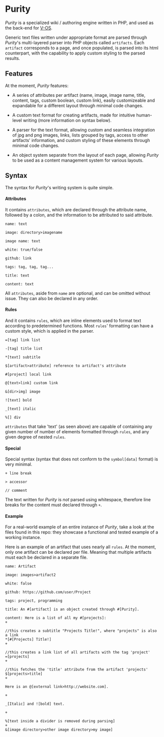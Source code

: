 # Purity

_Purity_ is a specialized wiki / authoring engine written in PHP, and used as the back-end for [V-OS](http://v-os.ca).

Generic text files written under appropriate format are parsed through _Purity_'s multi-layered parser into PHP objects called `artifacts`. Each `artifact` corresponds to a page, and once populated, is parsed into its html counterpart, with the capability to apply custom styling to the parsed results.

## Features

At the moment, _Purity_ features:

- A series of attributes per artifact (name, image, image name, title, content, tags, custom boolean, custom link), easily customizeable and expandable for a different layout through minimal code changes.

- A custom text format for creating artifacts, made for intuitive human-level writing (more information on syntax below).

- A parser for the text format, allowing custom and seamless integration of jpg and png images, links, lists grouped by tags, access to other artifacts' information, and custom styling of these elements through minimal code changes.

- An object system separate from the layout of each page, allowing _Purity_ to be used as a content management system for various layouts.

## Syntax

The syntax for _Purity_'s writing system is quite simple.

#### Attributes

It contains `attributes`, which are declared through the attribute name, followed by a colon, and the information to be attributed to said attribute.

```
name: text

image: directory>imagename

image name: text

white: true/false

github: link

tags: tag, tag, tag...

title: text

content: text
```

All `attributes`, aside from `name` are optional, and can be omitted without issue. They can also be declared in any order.

#### Rules

And it contains `rules`, which are inline elements used to format text according to predetermined functions. Most `rules`' formatting can have a custom style, which is applied in the parser.

`=[tag] link list`

`-[tag] title list`

`*[text] subtitle`

`$[artifact>attribute] reference to artifact's attribute`

`#[project] local link`

`@[text>link] custom link`

`&[dir>img] image`

`![text] bold`

`_[text] italic`

`%[] div`

`attributes` that take 'text' (as seen above) are capable of containing any given number of number of elements formatted through `rules`, and any given degree of nested `rules`.

#### Special

Special syntax (syntax that does not conform to the `symbol[data]` format) is very minimal.

`+ line break`

`> accessor`

`// comment`

The text written for _Purity_  is _not_ parsed using whitespace, therefore line breaks for the content must declared through `+`.

#### Example

For a real-world example of an entire instance of _Purity_, take a look at the files found in this repo: they showcase a functional and tested example of a working instance.

Here is an example of an artifact that uses nearly all `rules`. At the moment, only one artifact can be declared per file. Meaning that multiple artifacts must each be declared in a separate file.

```
name: Artifact

image: images>artifact2

white: false

github: https://github.com/user/Project

tags: project, programming

title: An #[artifact] is an object created through #[Purity].

content: Here is a list of all my #[projects]:
+

//this creates a subtitle "Projects Title!", where "projects" is also a link
*[#[Projects] Title!]
+

//this creates a link list of all artifacts with the tag 'project'
=[projects]
+

//this fetches the 'title' attribute from the artifact 'projects'
$[projects>title]
+

Here is an @[external link>http://website.com].

+

_[Italic] and ![bold] text.

+

%[text inside a divider is removed during parsing]
+
&[image directory>other image directory>my image]
```